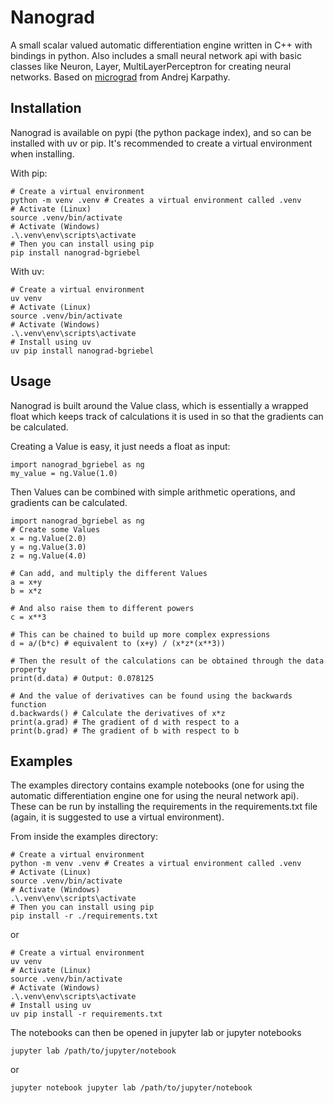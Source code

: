 # Nanograd

A small scalar valued automatic differentiation engine written in C++ with bindings in python. Also includes a small neural network api with basic classes like Neuron, Layer, MultiLayerPerceptron for creating neural networks. Based on [micrograd](https://github.com/karpathy/micrograd) from Andrej Karpathy. 

## Installation
Nanograd is available on pypi (the python package index), and so can be installed with uv or pip. It's recommended to create a virtual environment when installing.   

With pip:
```{shell}
# Create a virtual environment
python -m venv .venv # Creates a virtual environment called .venv
# Activate (Linux)
source .venv/bin/activate
# Activate (Windows)
.\.venv\env\scripts\activate
# Then you can install using pip
pip install nanograd-bgriebel
```
With uv:
```{shell}
# Create a virtual environment
uv venv
# Activate (Linux)
source .venv/bin/activate
# Activate (Windows)
.\.venv\env\scripts\activate
# Install using uv
uv pip install nanograd-bgriebel
```

## Usage

Nanograd is built around the Value class, which is essentially a wrapped float which keeps track of calculations it is used in so that the gradients can be calculated. 
  
Creating a Value is easy, it just needs a float as input:

```{python}
import nanograd_bgriebel as ng
my_value = ng.Value(1.0)
```

Then Values can be combined with simple arithmetic operations, and gradients can be calculated.  

```{python}
import nanograd_bgriebel as ng
# Create some Values
x = ng.Value(2.0)
y = ng.Value(3.0)
z = ng.Value(4.0)

# Can add, and multiply the different Values
a = x+y
b = x*z

# And also raise them to different powers
c = x**3

# This can be chained to build up more complex expressions
d = a/(b*c) # equivalent to (x+y) / (x*z*(x**3))

# Then the result of the calculations can be obtained through the data property
print(d.data) # Output: 0.078125

# And the value of derivatives can be found using the backwards function
d.backwards() # Calculate the derivatives of x*z
print(a.grad) # The gradient of d with respect to a
print(b.grad) # The gradient of b with respect to b
```

## Examples

The examples directory contains example notebooks (one for using the automatic differentiation engine
one for using the neural network api). These can be run by installing the requirements in the requirements.txt file
(again, it is suggested to use a virtual environment). 
  
From inside the examples directory:
```{shell}
# Create a virtual environment
python -m venv .venv # Creates a virtual environment called .venv
# Activate (Linux)
source .venv/bin/activate
# Activate (Windows)
.\.venv\env\scripts\activate
# Then you can install using pip
pip install -r ./requirements.txt
```
or

```{shell}
# Create a virtual environment
uv venv
# Activate (Linux)
source .venv/bin/activate
# Activate (Windows)
.\.venv\env\scripts\activate
# Install using uv
uv pip install -r requirements.txt
```
  
The notebooks can then be opened in jupyter lab or jupyter notebooks   

```{shell}
jupyter lab /path/to/jupyter/notebook
```

or 

```{shell}
jupyter notebook jupyter lab /path/to/jupyter/notebook
```